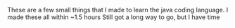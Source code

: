 These are a few small things that I made to learn the java coding language.
I made these all within ~1.5 hours
Still got a long way to go, but I have time